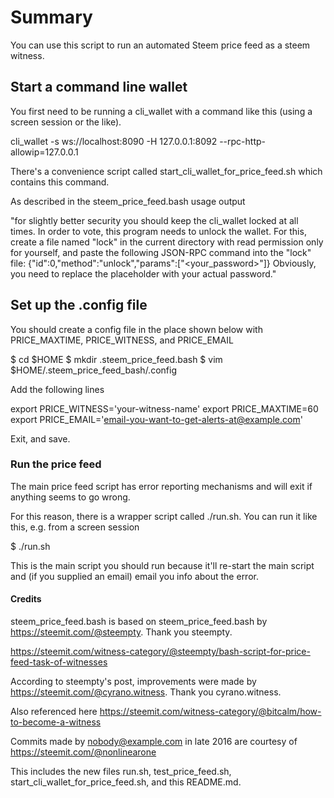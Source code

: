 # Summary

You can use this script to run an automated Steem price feed as a steem witness.

## Start a command line wallet

You first need to be running a cli_wallet with a command like this (using a screen session or the like).

cli_wallet -s ws://localhost:8090 -H 127.0.0.1:8092 --rpc-http-allowip=127.0.0.1

There's a convenience script called start_cli_wallet_for_price_feed.sh which contains this command.

As described in the steem_price_feed.bash usage output

"for slightly better security you should keep the cli_wallet locked at all
times. In order to vote, this program needs to unlock the wallet. For this,
create a file named "lock" in the current directory with read permission only
for yourself, and paste the following JSON-RPC command into the "lock" file:
{"id":0,"method":"unlock","params":["<your_password>"]}
Obviously, you need to replace the placeholder with your actual password."

## Set up the .config file

You should create a config file in the place shown below with PRICE_MAXTIME, PRICE_WITNESS, and PRICE_EMAIL

 $ cd $HOME
 $ mkdir .steem_price_feed.bash
 $ vim $HOME/.steem_price_feed_bash/.config

Add the following lines

 export PRICE_WITNESS='your-witness-name'
 export PRICE_MAXTIME=60
 export PRICE_EMAIL='email-you-want-to-get-alerts-at@example.com'

Exit, and save.

### Run the price feed

The main price feed script has error reporting mechanisms and will exit if anything seems to go wrong.

For this reason, there is a wrapper script called ./run.sh.
You can run it like this, e.g. from a screen session

 $ ./run.sh

This is the main script you should run because it'll re-start the main script and (if you supplied an email) email you info about the error.

#### Credits

steem_price_feed.bash is based on steem_price_feed.bash by https://steemit.com/@steempty. Thank you steempty.

https://steemit.com/witness-category/@steempty/bash-script-for-price-feed-task-of-witnesses

According to steempty's post, improvements were made by https://steemit.com/@cyrano.witness. Thank you cyrano.witness.

Also referenced here https://steemit.com/witness-category/@bitcalm/how-to-become-a-witness

Commits made by nobody@example.com in late 2016 are courtesy of https://steemit.com/@nonlinearone

This includes the new files run.sh, test_price_feed.sh, start_cli_wallet_for_price_feed.sh, and this README.md.
